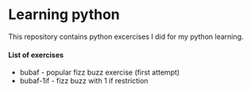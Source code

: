 # Learning python
 This repository contains python excercises I did for my python learning.

#### List of exercises
* bubaf - popular fizz buzz exercise (first attempt)
* bubaf-1if - fizz buzz with 1 if restriction 
